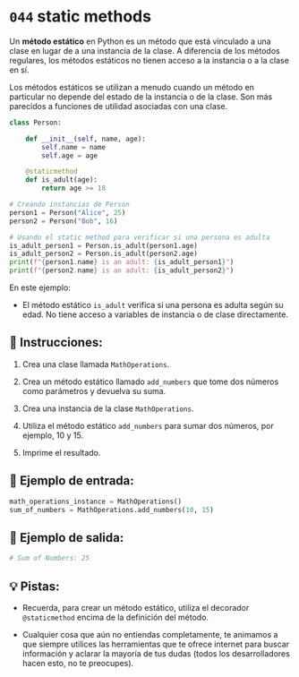 # `044` static methods

Un **método estático** en Python es un método que está vinculado a una clase en lugar de a una instancia de la clase. A diferencia de los métodos regulares, los métodos estáticos no tienen acceso a la instancia o a la clase en sí.

Los métodos estáticos se utilizan a menudo cuando un método en particular no depende del estado de la instancia o de la clase. Son más parecidos a funciones de utilidad asociadas con una clase.

```py
class Person:

    def __init__(self, name, age):
        self.name = name
        self.age = age

    @staticmethod
    def is_adult(age):
        return age >= 18

# Creando instancias de Person
person1 = Person("Alice", 25)
person2 = Person("Bob", 16)

# Usando el static method para verificar si una persona es adulta
is_adult_person1 = Person.is_adult(person1.age)
is_adult_person2 = Person.is_adult(person2.age)
print(f"{person1.name} is an adult: {is_adult_person1}")
print(f"{person2.name} is an adult: {is_adult_person2}")
```

En este ejemplo:

+ El método estático `is_adult` verifica si una persona es adulta según su edad. No tiene acceso a variables de instancia o de clase directamente.

## 📝 Instrucciones:

1. Crea una clase llamada `MathOperations`.

2. Crea un método estático llamado `add_numbers` que tome dos números como parámetros y devuelva su suma.

3. Crea una instancia de la clase `MathOperations`.

4. Utiliza el método estático `add_numbers` para sumar dos números, por ejemplo, 10 y 15.

5. Imprime el resultado.

## 📎 Ejemplo de entrada:

```py
math_operations_instance = MathOperations()
sum_of_numbers = MathOperations.add_numbers(10, 15)
```

## 📎 Ejemplo de salida:

```py
# Sum of Numbers: 25
```

## 💡 Pistas:

+ Recuerda, para crear un método estático, utiliza el decorador `@staticmethod` encima de la definición del método.

+ Cualquier cosa que aún no entiendas completamente, te animamos a que siempre utilices las herramientas que te ofrece internet para buscar información y aclarar la mayoría de tus dudas (todos los desarrolladores hacen esto, no te preocupes).
